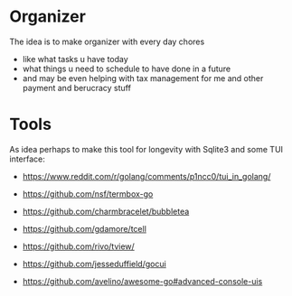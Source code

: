 # Organizer

The idea is to make organizer with every day chores

- like what tasks u have today
- what things u need to schedule to have done in a future
- and may be even helping with tax management for me and other payment and berucracy stuff

# Tools

As idea perhaps to make this tool for longevity with Sqlite3 and some TUI interface:

- https://www.reddit.com/r/golang/comments/p1ncc0/tui_in_golang/

- https://github.com/nsf/termbox-go
- https://github.com/charmbracelet/bubbletea
- https://github.com/gdamore/tcell
- https://github.com/rivo/tview/
- https://github.com/jesseduffield/gocui

- https://github.com/avelino/awesome-go#advanced-console-uis